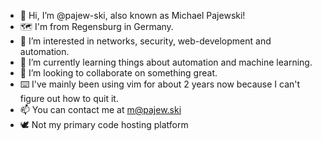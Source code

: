 - 👋 Hi, I’m @pajew-ski, also known as Michael Pajewski!
- 🗺️ I'm from Regensburg in Germany.
- 👀 I’m interested in networks, security, web-development and automation. 
- 🌱 I’m currently learning things about automation and machine learning.
- 💞️ I’m looking to collaborate on something great.
- ⌨️ I've mainly been using vim for about 2 years now because I can't figure out how to quit it.
- 📫 You can contact me at m@pajew.ski
- 🕊 Not my primary code hosting platform

<!---
astarod/astarod is a ✨ special ✨ repository because its `README.md` (this file) appears on your GitHub profile.
You can click the Preview link to take a look at your changes.
--->
